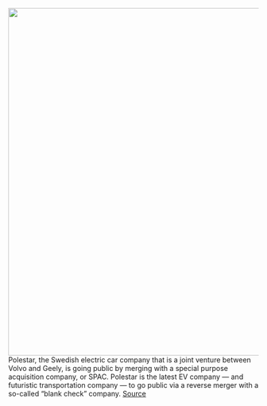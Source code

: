 <img src='https://cdn.vox-cdn.com/thumbor/_Lu8dGhOE11JsbaoPg82Nr4FN4E=/0x0:2040x1360/1200x800/filters:focal(857x517:1183x843)/cdn.vox-cdn.com/uploads/chorus_image/image/69914755/ahawkins_20210321_4490_0009.0.jpg' width='700px' /><br/>
Polestar, the Swedish electric car company that is a joint venture between Volvo and Geely, is going public by merging with a special purpose acquisition company, or SPAC. Polestar is the latest EV company — and futuristic transportation company — to go public via a reverse merger with a so-called “blank check” company.
<a href='https://www.theverge.com/2021/9/27/22696139/polestar-spac-public-value-ev-startup-volvo-geely'> Source <a/>